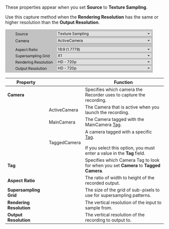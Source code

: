 These properties appear when you set **Source** to **Texture Sampling**.

Use this capture method when the **Rendering Resolution** has the same or higher resolution than the **Output Resolution**.

![](Images/CaptureOptionsTextureSampling.png)

|Property||Function|
|-|-|-|
| **Camera** ||Specifies which camera the Recorder uses to capture the recording.|
|   | ActiveCamera | The Camera that is active when you launch the recording. |
|   | MainCamera | The Camera tagged with the MainCamera [Tag](https://docs.unity3d.com/Manual/Tags.html). |
|   | TaggedCamera | A camera tagged with a specific [Tag](https://docs.unity3d.com/Manual/Tags.html).<br/><br/>If you select this option, you must enter a value in the **Tag** field. |
|**Tag**   |   | Specifies which Camera Tag to look for when you set **Camera** to **Tagged Camera**. |
| **Aspect Ratio** || The ratio of width to height of the recorded  output. |
| **Supersampling Grid**  |   | The size of the grid of sub-pixels to use for supersampling patterns. |
| **Rendering Resolution** || The vertical resolution of the input to sample from. |
| **Output Resolution** || The vertical resolution of the recording to output to. |
